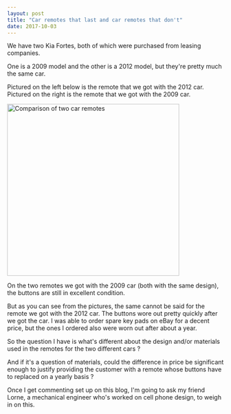 ```yaml
---
layout: post
title: "Car remotes that last and car remotes that don't"
date: 2017-10-03
---
```


We have two Kia Fortes, both of which were purchased from leasing companies.

One is a 2009 model and the other is a 2012 model, but they're pretty much the same car.

Pictured on the left below is the remote that we got with the 2012 car. Pictured on the right is the remote that we got with the 2009 car.

<img src="../../../../../images/fob2.jpeg" alt="Comparison of two car remotes" width="400">

On the two remotes we got with the 2009 car (both with the same design), the buttons are still in excellent condition.

But as you can see from the pictures, the same cannot be said for the remote we got with the 2012 car. The buttons wore out pretty quickly after we got the car. I was able to order spare key pads on eBay for a decent price, but the ones I ordered also were worn out after about a year.

So the question I have is what's different about the design and/or materials used in the remotes for the two different cars ?

And if it's a question of materials, could the difference in price be significant enough to justify providing the customer with a remote whose buttons have to replaced on a yearly basis ?

Once I get commenting set up on this blog, I'm going to ask my friend Lorne, a mechanical engineer who's worked on cell phone design, to weigh in on this.
